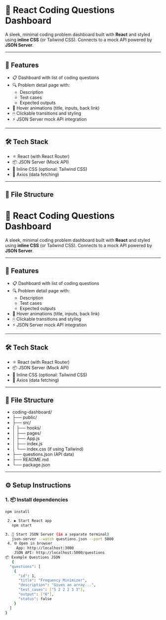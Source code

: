 # 🧠 React Coding Questions Dashboard

A sleek, minimal coding problem dashboard built with **React** and styled using **inline CSS** (or Tailwind CSS). Connects to a mock API powered by **JSON Server**.

---

## 🚀 Features

- 📋 Dashboard with list of coding questions
- 🔍 Problem detail page with:
  - Description
  - Test cases
  - Expected outputs
- 🎨 Hover animations (title, inputs, back link)
- 🖱 Clickable transitions and styling
- ⚡ JSON Server mock API integration

---

## 🛠 Tech Stack

- ⚛️ React (with React Router)
- 📦 JSON Server (Mock API)
- 🎨 Inline CSS (optional: Tailwind CSS)
- 🔄 Axios (data fetching)

---

## 📁 File Structure

# 🧠 React Coding Questions Dashboard

A sleek, minimal coding problem dashboard built with **React** and styled using **inline CSS** (or Tailwind CSS). Connects to a mock API powered by **JSON Server**.

---

## 🚀 Features

- 📋 Dashboard with list of coding questions
- 🔍 Problem detail page with:
  - Description
  - Test cases
  - Expected outputs
- 🎨 Hover animations (title, inputs, back link)
- 🖱 Clickable transitions and styling
- ⚡ JSON Server mock API integration

---

## 🛠 Tech Stack

- ⚛️ React (with React Router)
- 📦 JSON Server (Mock API)
- 🎨 Inline CSS (optional: Tailwind CSS)
- 🔄 Axios (data fetching)

---

## 📁 File Structure

- coding-dashboard/
- ├── public/
- ├── src/
- │ ├── hooks/
- │ ├── pages/
- │ ├── App.js
- │ ├── index.js
- │ └── index.css (if using Tailwind)
- ├── questions.json (API data)
- ├── README.md
- └── package.json

---

## ⚙️ Setup Instructions

### 1. 📦 Install dependencies

```bash
npm install

 2. ▶️ Start React app
   npm start

3. 📡 Start JSON Server (in a separate terminal)
   json-server --watch questions.json --port 5000
 4. 🌐 Open in browser
     App: http://localhost:3000
    JSON API: http://localhost:5000/questions
📦 Example Questions JSON
   {
  "questions": [
    {
      "id": 1,
      "title": "Frequency Minimizer",
      "description": "Given an array...",
      "test_cases": ["5 2 2 2 3 3"],
      "output": ["6"],
      "status": false
    }
  ]
}


